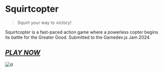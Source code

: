 # Squirtcopter
> Squirt your way to victory!

Squirtcopter is a fast-paced action game where a powerless copter begins its battle for the Greater Good. Submitted to the Gamedev.js Jam 2024.
## *[PLAY NOW](https://joachimford.uk/squirtcopter)*

![d](https://github.com/Hope41/squirtcopter/assets/87899147/2a0ec8ce-4c70-4907-a8ef-bab19aa953da)
